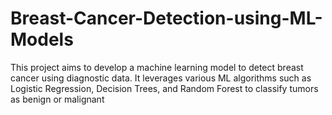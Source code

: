 # Breast-Cancer-Detection-using-ML-Models
This project aims to develop a machine learning model to detect breast cancer using diagnostic data. It leverages various ML algorithms such as Logistic Regression, Decision Trees, and Random Forest to classify tumors as benign or malignant
